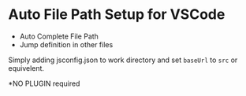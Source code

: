 # Auto File Path Setup for VSCode

* Auto Complete File Path
* Jump definition in other files

Simply adding jsconfig.json to work directory and set `baseUrl` to `src` or equivelent.

*NO PLUGIN required
